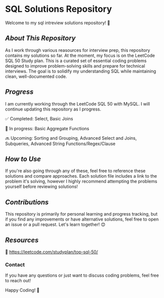 # **SQL Solutions Repository**

Welcome to my sql intreview solutions repository! 🚀 


## *About This Repository*

As I work through various reasources for interview prep, this repository contains my solutions so far. At the moment, my focus is on the LeetCode SQL 50 Study plan. This is a curated set of essential coding problems designed to improve problem-solving skills and prepare for technical interviews. The goal is to solidify my understanding SQL while maintaining clean, well-documented code.

## _Progress_

I am currently working through the LeetCode SQL 50 with MySQL. I will continue updating this repository as I progress.

✅ Completed: Select, Basic Joins

🚧 In progress: Basic Aggregate Functions

🔜 Upcoming: Sorting and Grouping, Advanced Select and Joins, Subqueries, Advanced String Functions/Regex/Clause

## _How to Use_

If you're also going through any of these, feel free to reference these solutions and compare approaches. Each solution file includes a link to the problem it's solving, however I highly recommend attempting the problems yourself before reviewing solutions!

## _Contributions_

This repository is primarily for personal learning and progress tracking, but if you find any improvements or have alternative solutions, feel free to open an issue or a pull request. Let's learn together! 😊

## _Resources_
🔗 https://leetcode.com/studyplan/top-sql-50/

### __Contact__

If you have any questions or just want to discuss coding problems, feel free to reach out!

Happy Coding! 🎯

